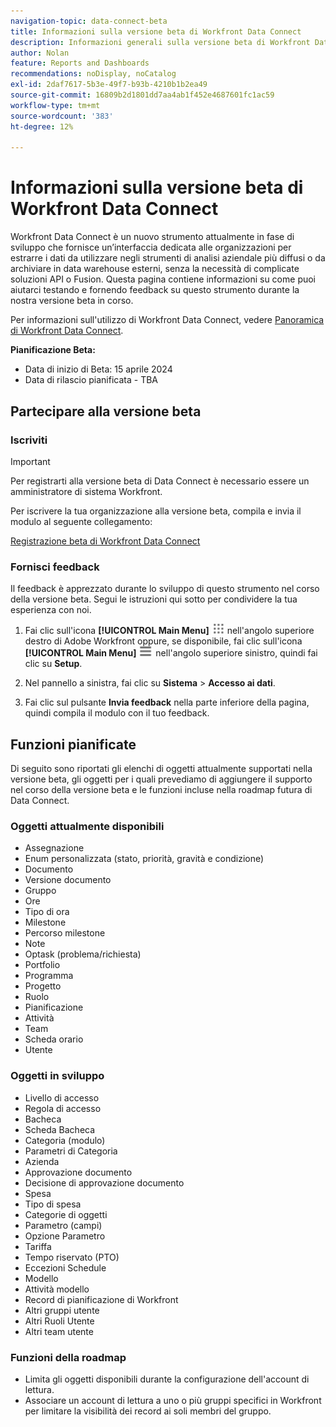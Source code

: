 ```yaml
---
navigation-topic: data-connect-beta
title: Informazioni sulla versione beta di Workfront Data Connect
description: Informazioni generali sulla versione beta di Workfront Data Connect
author: Nolan
feature: Reports and Dashboards
recommendations: noDisplay, noCatalog
exl-id: 2daf7617-5b3e-49f7-b93b-4210b1b2ea49
source-git-commit: 16809b2d1801dd7aa4ab1f452e4687601fc1ac59
workflow-type: tm+mt
source-wordcount: '383'
ht-degree: 12%

---
```


# Informazioni sulla versione beta di Workfront Data Connect

Workfront Data Connect è un nuovo strumento attualmente in fase di sviluppo che fornisce un’interfaccia dedicata alle organizzazioni per estrarre i dati da utilizzare negli strumenti di analisi aziendale più diffusi o da archiviare in data warehouse esterni, senza la necessità di complicate soluzioni API o Fusion. Questa pagina contiene informazioni su come puoi aiutarci testando e fornendo feedback su questo strumento durante la nostra versione beta in corso.

Per informazioni sull&#39;utilizzo di Workfront Data Connect, vedere [Panoramica di Workfront Data Connect](/help/quicksilver/reports-and-dashboards/data-lake/data-lake-overview.md).

**Pianificazione Beta:**

* Data di inizio di Beta: 15 aprile 2024
* Data di rilascio pianificata - TBA

## Partecipare alla versione beta

### Iscriviti

>[!IMPORTANT]
>
>Per registrarti alla versione beta di Data Connect è necessario essere un amministratore di sistema Workfront.

Per iscrivere la tua organizzazione alla versione beta, compila e invia il modulo al seguente collegamento:

[Registrazione beta di Workfront Data Connect](https://adobe.ly/workfrontdatalake)

### Fornisci feedback

Il feedback è apprezzato durante lo sviluppo di questo strumento nel corso della versione beta. Segui le istruzioni qui sotto per condividere la tua esperienza con noi.

1. Fai clic sull&#39;icona **[!UICONTROL Main Menu]** ![Main Menu](/help/_includes/assets/main-menu-icon.png) nell&#39;angolo superiore destro di Adobe Workfront oppure, se disponibile, fai clic sull&#39;icona **[!UICONTROL Main Menu]** ![Main Menu](/help/_includes/assets/main-menu-icon-left-nav.png) nell&#39;angolo superiore sinistro, quindi fai clic su **Setup**.

1. Nel pannello a sinistra, fai clic su **Sistema** > **Accesso ai dati**.

1. Fai clic sul pulsante **Invia feedback** nella parte inferiore della pagina, quindi compila il modulo con il tuo feedback.

## Funzioni pianificate

Di seguito sono riportati gli elenchi di oggetti attualmente supportati nella versione beta, gli oggetti per i quali prevediamo di aggiungere il supporto nel corso della versione beta e le funzioni incluse nella roadmap futura di Data Connect.

### Oggetti attualmente disponibili

* Assegnazione
* Enum personalizzata (stato, priorità, gravità e condizione)
* Documento
* Versione documento
* Gruppo
* Ore
* Tipo di ora
* Milestone
* Percorso milestone
* Note
* Optask (problema/richiesta)
* Portfolio
* Programma
* Progetto
* Ruolo
* Pianificazione
* Attività
* Team
* Scheda orario
* Utente

### Oggetti in sviluppo

* Livello di accesso
* Regola di accesso
* Bacheca
* Scheda Bacheca
* Categoria (modulo)
* Parametri di Categoria
* Azienda
* Approvazione documento
* Decisione di approvazione documento
* Spesa
* Tipo di spesa
* Categorie di oggetti
* Parametro (campi)
* Opzione Parametro
* Tariffa
* Tempo riservato (PTO)
* Eccezioni Schedule
* Modello
* Attività modello
* Record di pianificazione di Workfront
* Altri gruppi utente
* Altri Ruoli Utente
* Altri team utente

### Funzioni della roadmap

* Limita gli oggetti disponibili durante la configurazione dell&#39;account di lettura.
* Associare un account di lettura a uno o più gruppi specifici in Workfront per limitare la visibilità dei record ai soli membri del gruppo.
